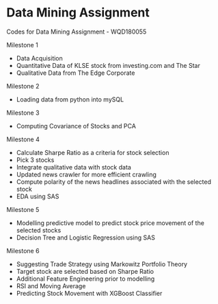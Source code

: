 # Data Mining Assignment 
Codes for Data Mining Assignment - WQD180055

Milestone 1 

- Data Acquisition
- Quantitative Data of KLSE stock from investing.com and The Star
- Qualitative Data from The Edge Corporate 

Milestone 2       
- Loading data from python into mySQL

Milestone 3       
- Computing Covariance of Stocks and PCA

Milestone 4       
- Calculate Sharpe Ratio as a criteria for stock selection
- Pick 3 stocks 
- Integrate qualitative data with stock data
- Updated news crawler for more efficient crawling
- Compute polarity of the news headlines associated with the selected stock
- EDA using SAS

Milestone 5       
- Modelling predictive model to predict stock price movement of the selected stocks
- Decision Tree and Logistic Regression using SAS

Milestone 6      
- Suggesting Trade Strategy using Markowitz Portfolio Theory
- Target stock are selected based on Sharpe Ratio
- Additional Feature Engineering prior to modelling 
- RSI and Moving Average
- Predicting Stock Movement with XGBoost Classifier  
